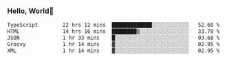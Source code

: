 
### Hello, World🐤

<!--START_SECTION:waka-->

```txt
TypeScript        22 hrs 12 mins  █████████████░░░░░░░░░░░░   52.60 %
HTML              14 hrs 16 mins  ████████▒░░░░░░░░░░░░░░░░   33.78 %
JSON              1 hr 33 mins    █░░░░░░░░░░░░░░░░░░░░░░░░   03.68 %
Groovy            1 hr 14 mins    ▓░░░░░░░░░░░░░░░░░░░░░░░░   02.95 %
XML               1 hr 14 mins    ▓░░░░░░░░░░░░░░░░░░░░░░░░   02.95 %
```

<!--END_SECTION:waka-->
